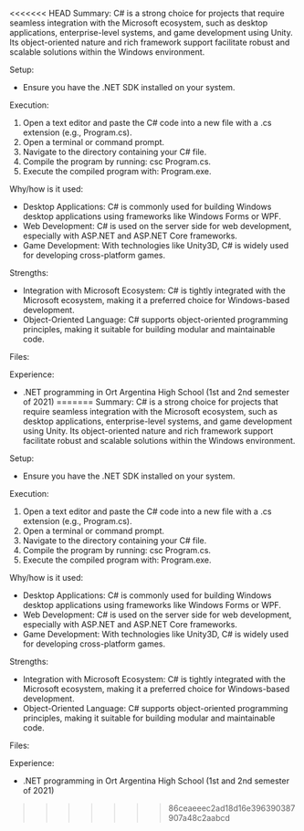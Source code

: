 <<<<<<< HEAD
Summary:
C# is a strong choice for projects that require seamless integration with the Microsoft ecosystem, such as desktop applications, enterprise-level systems, and game development using Unity. Its object-oriented nature and rich framework support facilitate robust and scalable solutions within the Windows environment.

Setup:
- Ensure you have the .NET SDK installed on your system.

Execution:
1) Open a text editor and paste the C# code into a new file with a .cs extension (e.g., Program.cs).
2) Open a terminal or command prompt.
3) Navigate to the directory containing your C# file.
4) Compile the program by running: csc Program.cs.
5) Execute the compiled program with: Program.exe.

Why/how is it used:
- Desktop Applications: C# is commonly used for building Windows desktop applications using frameworks like Windows Forms or WPF.
- Web Development: C# is used on the server side for web development, especially with ASP.NET and ASP.NET Core frameworks.
- Game Development: With technologies like Unity3D, C# is widely used for developing cross-platform games.

Strengths:
- Integration with Microsoft Ecosystem: C# is tightly integrated with the Microsoft ecosystem, making it a preferred choice for Windows-based development.
- Object-Oriented Language: C# supports object-oriented programming principles, making it suitable for building modular and maintainable code.

Files:


Experience:
- .NET programming in Ort Argentina High School (1st and 2nd semester of 2021)
=======
Summary:
C# is a strong choice for projects that require seamless integration with the Microsoft ecosystem, such as desktop applications, enterprise-level systems, and game development using Unity. Its object-oriented nature and rich framework support facilitate robust and scalable solutions within the Windows environment.

Setup:
- Ensure you have the .NET SDK installed on your system.

Execution:
1) Open a text editor and paste the C# code into a new file with a .cs extension (e.g., Program.cs).
2) Open a terminal or command prompt.
3) Navigate to the directory containing your C# file.
4) Compile the program by running: csc Program.cs.
5) Execute the compiled program with: Program.exe.

Why/how is it used:
- Desktop Applications: C# is commonly used for building Windows desktop applications using frameworks like Windows Forms or WPF.
- Web Development: C# is used on the server side for web development, especially with ASP.NET and ASP.NET Core frameworks.
- Game Development: With technologies like Unity3D, C# is widely used for developing cross-platform games.

Strengths:
- Integration with Microsoft Ecosystem: C# is tightly integrated with the Microsoft ecosystem, making it a preferred choice for Windows-based development.
- Object-Oriented Language: C# supports object-oriented programming principles, making it suitable for building modular and maintainable code.

Files:


Experience:
- .NET programming in Ort Argentina High School (1st and 2nd semester of 2021)
>>>>>>> 86ceaeeec2ad18d16e396390387907a48c2aabcd
